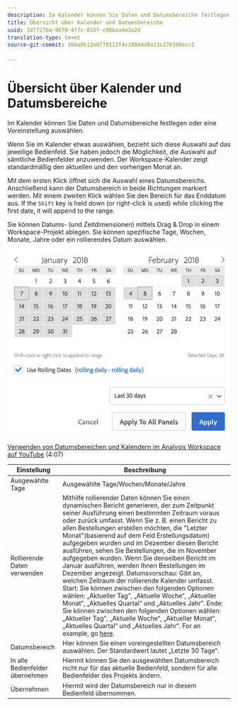 ```yaml
---
description: Im Kalender können Sie Daten und Datumsbereiche festlegen oder eine Voreinstellung auswählen.
title: Übersicht über Kalender und Datumsbereiche
uuid: 3d7727ba-9070-4f7c-815f-c98baa4e3a2d
translation-type: tm+mt
source-git-commit: 16ba0b12e0f70112f4c10804d0a13c278388ecc2

---
```



# Übersicht über Kalender und Datumsbereiche

Im Kalender können Sie Daten und Datumsbereiche festlegen oder eine Voreinstellung auswählen.

Wenn Sie im Kalender etwas auswählen, bezieht sich diese Auswahl auf das jeweilige Bedienfeld. Sie haben jedoch die Möglichkeit, die Auswahl auf sämtliche Bedienfelder anzuwenden. Der Workspace-Kalender zeigt standardmäßig den aktuellen und den vorherigen Monat an.

Mit dem ersten Klick öffnet sich die Auswahl eines Datumsbereichs. Anschließend kann der Datumsbereich in beide Richtungen markiert werden. Mit einem zweiten Klick wählen Sie den Bereich für das Enddatum aus. If the `Shift` key is held down (or right-click is used) while clicking the first date, it will append to the range.

Sie können Datums- (und Zeitdimensionen) mittels Drag &amp; Drop in einem Workspace-Projekt ablegen. Sie können spezifische Tage, Wochen, Monate, Jahre oder ein rollierendes Datum auswählen.

![](assets/aw_calendar.png)

[Verwenden von Datumsbereichen und Kalendern im Analysis Workspace auf YouTube](https://www.youtube.com/watch?v=L4FSrxr3SDA&list=PL2tCx83mn7GuNnQdYGOtlyCu0V5mEZ8sS&index=28) (4:07)


| Einstellung | Beschreibung |
|--- |--- |
| Ausgewählte Tage | Ausgewählte Tage/Wochen/Monate/Jahre |
| Rollierende Daten verwenden | Mithilfe rollierender Daten können Sie einen dynamischen Bericht generieren, der zum Zeitpunkt seiner Ausführung einen bestimmten Zeitraum voraus oder zurück umfasst. Wenn Sie z. B. einen Bericht zu allen Bestellungen erstellen möchten, die "Letzter Monat"(basierend auf dem Feld Erstellungsdatum) aufgegeben wurden und im Dezember diesen Bericht ausführen, sehen Sie Bestellungen, die im November aufgegeben wurden. Wenn Sie denselben Bericht im Januar ausführen, werden Ihnen Bestellungen im Dezember angezeigt.  Datumsvorschau: Gibt an, welchen Zeitraum der rollierende Kalender umfasst.  Start: Sie können zwischen den folgenden Optionen wählen: „Aktueller Tag“, „Aktuelle Woche“, „Aktueller Monat“, „Aktuelles Quartal“ und „Aktuelles Jahr“.  Ende: Sie können zwischen den folgenden Optionen wählen: „Aktueller Tag“, „Aktuelle Woche“, „Aktueller Monat“, „Aktuelles Quartal“ und „Aktuelles Jahr“.  For an example, go [here](/help/analyze/analysis-workspace/components/calendar-date-ranges/custom-date-ranges.md). |
| Datumsbereich | Hier können Sie einen voreingestellten Datumsbereich auswählen. Der Standardwert lautet „Letzte 30 Tage“. |
| In alle Bedienfelder übernehmen | Hiermit können Sie den ausgewählten Datumsbereich nicht nur für das aktuelle Bedienfeld, sondern für alle Bedienfelder des Projekts ändern. |
| Übernehmen | Hiermit wird der Datumsbereich nur in diesem Bedienfeld übernommen. |
